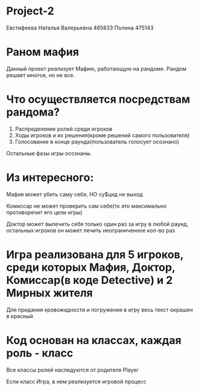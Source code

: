 # Project-2
Евстифеева Наталья Валерьевна 465833
Полина 475143

# Раном мафия
Данный проект реализует Мафию, работающую на рандоме. Рандом решает многое, но не все.

# Что осуществляется посредствам рандома?
1) Распределение ролей среди игроков
2) Ходы игроков и их решения(кроме решений самого пользователя)
3) Голосование в конце раунда(пользователь голосует осознано)

Остальные фазы игры осознаны.
# Из интересного:
Мафия может убить саму себя, НО су$цид не выход

Комиссар не может проверить сам себе(тк это максимально противоречит его цели игры)

Доктор может вылечить себя только один раз за игру в любой раунд, остальных игроков он может лечить неограниченное кол-во раз

# Игра реализована для 5 игроков, среди которых Мафия, Доктор, Комиссар(в коде Detective) и 2 Мирных жителя
Для придания кровожадности и погружения в игру весь текст окрашен в красный

# Код основан на классах, каждая роль - класс
Все классы ролей наследуются от родителя Player 

Если класс Игра, в нем реализуется игровой процесс
#
#
#
#
#
#
#
#
#
#
#
#
#
#
#
#
#
#
#
#
#
#
#
#
#
#
#
#
#
#



